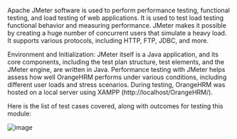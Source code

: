 Apache JMeter software is used to perform performance testing, functional testing, and load testing of web applications. It is used to test load testing functional behavior and measuring performance. JMeter makes it possible by creating a huge number of concurrent users that simulate a heavy load. It supports various protocols, including HTTP, FTP, JDBC, and more. 

Environment and Initialization: JMeter itself is a Java application, and its core components, including the test plan structure, test elements, and the JMeter engine, are written in Java. Performance testing with JMeter helps assess how well OrangeHRM performs under various conditions, including different user loads and stress scenarios. During testing, OrangeHRM was hosted on a local server using XAMPP (http://localhost/OrangeHRM/). 

Here is the list of test cases covered, along with outcomes for testing this module:

![image](https://github.com/KShawpnil/Apache_JMeter_Orangehrm/assets/106387710/e1cc9e62-251d-4d16-b4fa-4f8935c1c323)

